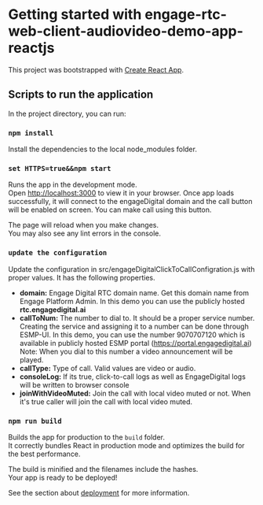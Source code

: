 # Getting started with engage-rtc-web-client-audiovideo-demo-app-reactjs
This project was bootstrapped with [Create React App](https://github.com/facebook/create-react-app).

## Scripts to run the application

In the project directory, you can run:

### `npm install`
Install the dependencies to the local node_modules folder.

### `set HTTPS=true&&npm start`
Runs the app in the development mode.\
Open [http://localhost:3000](http://localhost:3000) to view it in your browser. 
Once app loads successfully, it will connect to the engageDigital domain and the call button will be enabled on screen. You can make call using this button.

The page will reload when you make changes.\
You may also see any lint errors in the console.

### `update the configuration`
Update the configuration in src/engageDigitalClickToCallConfigration.js with proper values. It has the following properties.
- **domain:** Engage Digital RTC domain name. Get this domain name from Engage Platform Admin. In this demo you can use the publicly hosted **rtc.engagedigital.ai**
- **callToNum:** The number to dial to. It should be a proper service number. Creating the service and assigning it to a number can be done through ESMP-UI.
	 In this demo, you can use the number 9070707120 which is available in publicly hosted ESMP portal (https://portal.engagedigital.ai)
	 Note: When you dial to this number a video announcement will be played.
- **callType:** Type of call. Valid values are video or audio.
- **consoleLog:** If its true, click-to-call logs as well as EngageDigital logs will be written to browser console
- **joinWithVideoMuted:** Join the call with local video muted or not. When it's true caller will join the call with local video muted.



### `npm run build`

Builds the app for production to the `build` folder.\
It correctly bundles React in production mode and optimizes the build for the best performance.

The build is minified and the filenames include the hashes.\
Your app is ready to be deployed!

See the section about [deployment](https://facebook.github.io/create-react-app/docs/deployment) for more information.
